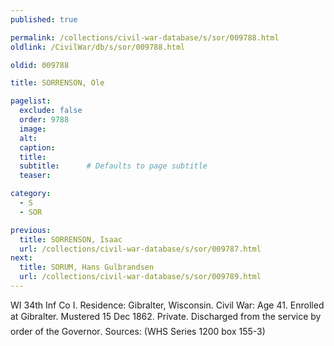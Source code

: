 ```yaml
---
published: true

permalink: /collections/civil-war-database/s/sor/009788.html
oldlink: /CivilWar/db/s/sor/009788.html

oldid: 009788

title: SORRENSON, Ole

pagelist:
  exclude: false
  order: 9788
  image: 
  alt:
  caption:
  title:
  subtitle:      # Defaults to page subtitle
  teaser:

category: 
  - S 
  - SOR

previous:
  title: SORRENSON, Isaac
  url: /collections/civil-war-database/s/sor/009787.html  
next:
  title: SORUM, Hans Gulbrandsen
  url: /collections/civil-war-database/s/sor/009789.html   
---
```

WI 34th Inf Co I. Residence: Gibralter, Wisconsin. Civil War: Age 41. Enrolled at Gibralter. Mustered 15 Dec 1862. Private. &#147;Discharged from the service by order of the Governor&#148;. Sources: (WHS Series 1200 box 155-3)